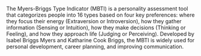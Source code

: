 The Myers-Briggs Type Indicator (MBTI) is a personality assessment tool that categorizes people into 16 types based on four key preferences: where they focus their energy (Extraversion or Introversion), how they gather information (Sensing or Intuition), how they make decisions (Thinking or Feeling), and how they approach life (Judging or Perceiving). Developed by Isabel Briggs Myers and Katharine Cook Briggs, the MBTI is widely used for personal development, career planning, and improving communication.

